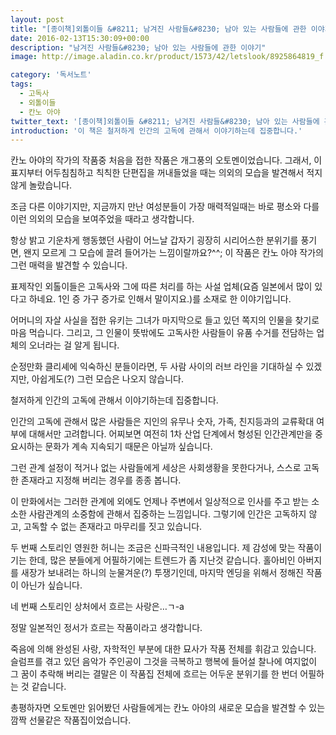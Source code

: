 ```yaml
---
layout: post
title: "[종이책]외톨이들 &#8211; 남겨진 사람들&#8230; 남아 있는 사람들에 관한 이야기"
date: 2016-02-13T15:30:09+00:00
description: "남겨진 사람들&#8230; 남아 있는 사람들에 관한 이야기"
image: http://image.aladin.co.kr/product/1573/42/letslook/8925864819_f.jpg

category: '독서노트'  
tags: 
  - 고독사
  - 외톨이들
  - 칸노 아야
twitter_text: '[종이책]외톨이들 &#8211; 남겨진 사람들&#8230; 남아 있는 사람들에 관한 이야기'
introduction: '이 책은 철저하게 인간의 고독에 관해서 이야기하는데 집중합니다.'
---
```


칸노 아야의 작가의 작품중 처음을 접한 작품은 개그풍의 오토멘이었습니다. 그래서, 이 표지부터 어두침침하고 칙칙한 단편집을 꺼내들었을 때는 의외의 모습을 발견해서 적지않게 놀랐습니다.

조금 다른 이야기지만, 지금까지 만난 여성분들이 가장 매력적일때는 바로 평소와 다를 이런 의외의 모습을 보여주었을 때라고 생각합니다.

항상 밝고 기운차게 행동했던 사람이 어느날 갑자기 굉장히 시리어스한 분위기를 풍기면, 왠지 모르게 그 모습에 끌려 들어가는 느낌이랄까요?^^; 이 작품은 칸노 아야 작가의 그런 매력을 발견할 수 있습니다.

표제작인 외톨이들은 고독사와 그에 따른 처리를 하는 사설 업체(요즘 일본에서 많이 있다고 하네요. 1인 증 가구 증가로 인해서 말이지요.)를 소재로 한 이야기입니다.

어머니의 자살 사실을 접한 유키는 그녀가 마지막으로 들고 있던 쪽지의 인물을 찾기로 마음 먹습니다. 그리고, 그 인물이 뜻밖에도 고독사한 사람들이 유품 수거를 전담하는 업체의 오너라는 걸 알게 됩니다.
  
순정만화 클리셰에 익숙하신 분들이라면, 두 사람 사이의 러브 라인을 기대하실 수 있겠지만, 아쉽게도(?) 그런 모습은 나오지 않습니다.
  
철저하게 인간의 고독에 관해서 이야기하는데 집중합니다.

인간의 고독에 관해서 많은 사람들은 지인의 유무나 숫자, 가족, 친지등과의 교류확대 여부에 대해서만 고려합니다. 어찌보면 여전히 1차 산업 단계에서 형성된 인간관계만을 중요시하는 문화가 계속 지속되기 때문은 아닐까 싶습니다.

그런 관계 설정이 적거나 없는 사람들에게 세상은 사회생황을 못한다거나, 스스로 고독한 존재라고 지정해 버리는 경우를 종종 봅니다.

이 만화에서는 그러한 관계에 외에도 언제나 주변에서 일상적으로 인사를 주고 받는 소소한 사람관계의 소중함에 관해서 집중하는 느낌입니다. 그렇기에 인간은 고독하지 않고, 고독할 수 없는 존재라고 마무리를 짓고 있습니다.

두 번째 스토리인 영원한 허니는 조금은 신파극적인 내용입니다. 제 감성에 맞는 작품이기는 한데, 많은 분들에게 어필하기에는 트렌드가 좀 지난것 같습니다. 홀아비인 아버지를 새장가 보내려는 하니의 눈물겨운(?) 투쟁기인데, 마지막 엔딩을 위해서 정해진 작품이 아닌가 싶습니다.

네 번째 스토리인 상처에서 흐르는 사랑은&#8230;ㄱ-a
  
정말 일본적인 정서가 흐르는 작품이라고 생각합니다.

죽음에 의해 완성된 사랑, 자학적인 부분에 대한 묘사가 작품 전체를 휘감고 있습니다. 슬럼프를 겪고 있던 음악가 주인공이 그것을 극복하고 행복에 들어설 찰나에 여지없이 그 꿈이 추락해 버리는 결말은 이 작품집 전체에 흐르는 어두운 분위기를 한 번더 어필하는 것 같습니다.

총평하자면 오토멘만 읽어봤던 사람들에게는 칸노 아야의 새로운 모습을 발견할 수 있는 깜짝 선물같은 작품집이었습니다.